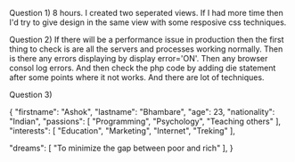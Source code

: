 Question  1) 8 hours. I created two seperated views. If I had more time then I'd try to give design in the same view with some resposive css techniques.  

Question 2) If there will be a performance issue in production then the first thing to check is are all the servers and processes working normally. Then is there any errors displaying by display error='ON'. Then any browser consol log errors. And then check the php code by adding die statement after some points where it not works. And there are lot of techniques.

Question 3) 

{
"firstname": "Ashok",
"lastname": "Bhambare",
"age": 23,
"nationality": "Indian",
"passions": [
"Programming",
"Psychology",
"Teaching others"
],
"interests": [
"Education",
"Marketing",
"Internet",
"Treking"
],

"dreams": [
"To minimize the gap between poor and rich"
],
}